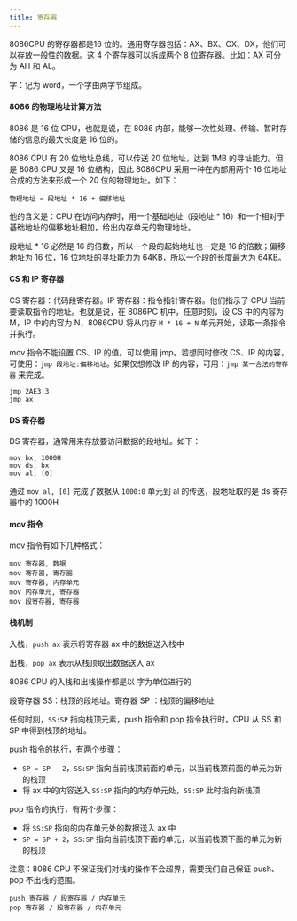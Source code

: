 ```yaml
---
title: 寄存器
---
```


8086CPU 的寄存器都是16 位的。通用寄存器包括：AX、BX、CX、DX，他们可以存放一般性的数据。这 4 个寄存器可以拆成两个 8 位寄存器。比如：AX 可分为 AH 和 AL。

字：记为 word，一个字由两字节组成。

#### 8086 的物理地址计算方法

8086 是 16 位 CPU，也就是说，在 8086 内部，能够一次性处理、传输、暂时存储的信息的最大长度是 16 位的。

8086 CPU 有 20 位地址总线，可以传送 20 位地址，达到 1MB 的寻址能力。但是 8086 CPU 又是 16 位结构，因此 8086CPU 采用一种在内部用两个 16 位地址合成的方法来形成一个 20 位的物理地址。如下：

```
物理地址 = 段地址 * 16 + 偏移地址
```

他的含义是：CPU 在访问内存时，用一个基础地址（段地址 * 16）和一个相对于基础地址的偏移地址相加，给出内存单元的物理地址。

段地址 * 16 必然是 16 的倍数，所以一个段的起始地址也一定是 16 的倍数；偏移地址为 16 位，16 位地址的寻址能力为 64KB，所以一个段的长度最大为 64KB。

#### CS 和 IP 寄存器

CS 寄存器：代码段寄存器。IP 寄存器：指令指针寄存器。他们指示了 CPU 当前要读取指令的地址。也就是说，在 8086PC 机中，任意时刻，设 CS 中的内容为 M，IP 中的内容为 N，8086CPU 将从内存 `M * 16 + N` 单元开始，读取一条指令并执行。

mov 指令不能设置 CS、IP 的值。可以使用 jmp。若想同时修改 CS、IP 的内容，可使用：`jmp 段地址:偏移地址`。如果仅想修改 IP 的内容，可用：`jmp 某一合法的寄存器` 来完成。

```
jmp 2AE3:3
jmp ax
```

#### DS 寄存器

DS 寄存器，通常用来存放要访问数据的段地址。如下：

```
mov bx, 1000H
mov ds, bx
mov al, [0]
```

通过 `mov al, [0]` 完成了数据从 `1000:0` 单元到 al 的传送，段地址取的是 ds 寄存器中的 1000H

#### mov 指令

mov 指令有如下几种格式：

```
mov 寄存器, 数据
mov 寄存器, 寄存器
mov 寄存器, 内存单元
mov 内存单元, 寄存器
mov 段寄存器, 寄存器
```

#### 栈机制

入栈，`push ax` 表示将寄存器 ax 中的数据送入栈中

出栈，`pop ax` 表示从栈顶取出数据送入 ax

8086 CPU 的入栈和出栈操作都是以 字为单位进行的

段寄存器 SS：栈顶的段地址。寄存器 SP ：栈顶的偏移地址

任何时刻，`SS:SP` 指向栈顶元素，push 指令和 pop 指令执行时，CPU 从 SS 和 SP 中得到栈顶的地址。

push 指令的执行，有两个步骤：

- `SP = SP - 2`，`SS:SP` 指向当前栈顶前面的单元，以当前栈顶前面的单元为新的栈顶
- 将 ax 中的内容送入 `SS:SP` 指向的内存单元处，`SS:SP` 此时指向新栈顶

pop 指令的执行，有两个步骤：

- 将 `SS:SP` 指向的内存单元处的数据送入 ax 中
- `SP = SP + 2`，`SS:SP` 指向当前栈顶下面的单元，以当前栈顶下面的单元为新的栈顶

注意：8086 CPU 不保证我们对栈的操作不会超界，需要我们自己保证 push、pop 不出栈的范围。

```
push 寄存器 / 段寄存器 / 内存单元
pop 寄存器 / 段寄存器 / 内存单元
```

